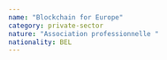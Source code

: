 ```yaml
---
name: "Blockchain for Europe"
category: private-sector
nature: "Association professionnelle "
nationality: BEL
---
```

    